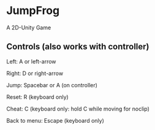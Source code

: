 # JumpFrog
A 2D-Unity Game

## Controls (also works with controller)
Left:
A or left-arrow

Right:
D or right-arrow

Jump:
Spacebar or A (on controller)

Reset:
R (keyboard only)

Cheat:
C (keyboard only: hold C while moving for noclip)

Back to menu:
Escape (keyboard only)
